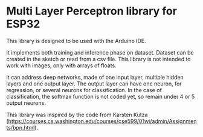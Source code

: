 # Multi Layer Perceptron library for ESP32
This library is designed to be used with the Arduino IDE.

It implements both training and inference phase on dataset. Dataset can be created in the sketch or read from a csv file. This library is not intended to work with images, only with arrays of floats.

It can address deep networks, made of one input layer, multiple hidden layers and one output layer. The output layer can have one neuron, for regression, or several neurons for classification. In the case of classification, the softmax function is not coded yet, so remain under 4 or 5 output neurons.

This library was inspired by the code from Karsten Kutza (https://courses.cs.washington.edu/courses/cse599/01wi/admin/Assignments/bpn.html).